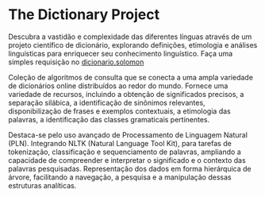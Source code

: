 # The Dictionary Project
Descubra a vastidão e complexidade das diferentes línguas através de um projeto científico de dicionário, explorando definições, etimologia e análises linguísticas para enriquecer seu conhecimento linguístico. Faça uma simples requisição no [dicionario.solomon](https://dicionario-solomon.onrender.com/)

Coleção de algoritmos de consulta que se conecta a uma ampla variedade de dicionários online distribuídos ao redor do mundo. Fornece uma variedade de recursos, incluindo a obtenção de significados precisos, a separação silábica, a identificação de sinônimos relevantes, disponibilização de frases e exemplos contextuais, a etimologia das palavras, a identificação das classes gramaticais pertinentes.

Destaca-se pelo uso avançado de Processamento de Linguagem Natural (PLN). Integrando NLTK (Natural Language Tool Kit), para tarefas de tokenização, classificação e sequenciamento de palavras, ampliando a capacidade de compreender e interpretar o significado e o contexto das palavras pesquisadas. Representação dos dados em forma hierárquica de árvore, facilitando a navegação, a pesquisa e a manipulação dessas estruturas analíticas.

